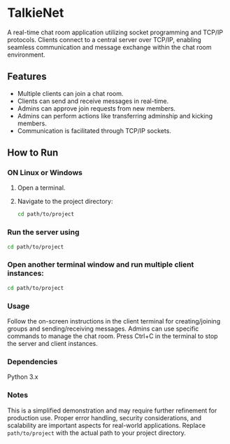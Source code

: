 # TalkieNet
A real-time chat room application utilizing socket programming and TCP/IP protocols. Clients connect to a central server over TCP/IP, enabling seamless communication and message exchange within the chat room environment.

## Features

- Multiple clients can join a chat room.
- Clients can send and receive messages in real-time.
- Admins can approve join requests from new members.
- Admins can perform actions like transferring adminship and kicking members.
- Communication is facilitated through TCP/IP sockets.

## How to Run

###  ON Linux or Windows 

1. Open a terminal.

2. Navigate to the project directory:
   ```bash
   cd path/to/project
   
   ```
### Run the server using
   ```bash
   cd path/to/project
   
   ```
### Open another terminal window and run multiple client instances:
   ```bash
   cd path/to/project
   
   ```

### Usage
Follow the on-screen instructions in the client terminal for creating/joining groups and sending/receiving messages.
Admins can use specific commands to manage the chat room.
Press Ctrl+C in the terminal to stop the server and client instances.


### Dependencies
Python 3.x

### Notes
This is a simplified demonstration and may require further refinement for production use.
Proper error handling, security considerations, and scalability are important aspects for real-world applications.
Replace `path/to/project` with the actual path to your project directory.
